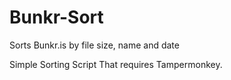 # Bunkr-Sort
Sorts Bunkr.is by file size, name and date


Simple Sorting Script That requires Tampermonkey.
